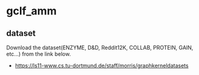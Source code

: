 # gclf_amm

## dataset
Download the dataset(ENZYME, D&D, Reddit12K, COLLAB, PROTEIN, GAIN, etc...) from the link below.
- https://ls11-www.cs.tu-dortmund.de/staff/morris/graphkerneldatasets
